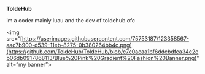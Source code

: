 **ToldeHub**

im a coder mainly luau and the dev of toldehub ofc

<img src=”[https://userimages.githubusercontent.com/75753187/123358567-aac7b900-d539-11eb-8275-0b380264bb4c.png](https://github.com/ToldeHub/ToldeHub/blob/c7c0acaa1bf6ddcbdfca34c2eb06db0917868113/Blue%20Pink%20Gradient%20Fashion%20Banner.png)" alt=”my banner”>
